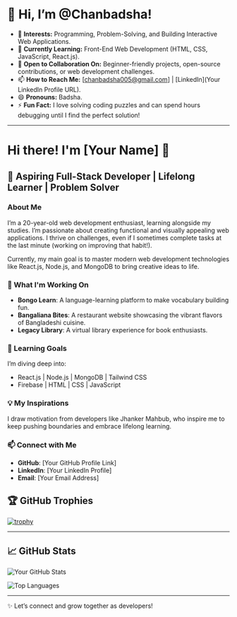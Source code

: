 
# 👋 Hi, I’m @Chanbadsha!

- 👀 **Interests:** Programming, Problem-Solving, and Building Interactive Web Applications.  
- 🌱 **Currently Learning:** Front-End Web Development (HTML, CSS, JavaScript, React.js).  
- 💬 **Open to Collaboration On:** Beginner-friendly projects, open-source contributions, or web development challenges.  
- 📫 **How to Reach Me:** [chanbadsha005@gmail.com] | [LinkedIn](Your LinkedIn Profile URL).  
- 😄 **Pronouns:** Badsha.  
- ⚡ **Fun Fact:** I love solving coding puzzles and can spend hours debugging until I find the perfect solution!  

---

# Hi there! I'm [Your Name] 👋

## 🚀 Aspiring Full-Stack Developer | Lifelong Learner | Problem Solver

### About Me
I’m a 20-year-old web development enthusiast, learning alongside my studies. I’m passionate about creating functional and visually appealing web applications. I thrive on challenges, even if I sometimes complete tasks at the last minute (working on improving that habit!).

Currently, my main goal is to master modern web development technologies like React.js, Node.js, and MongoDB to bring creative ideas to life.

### 🔭 What I'm Working On
- **Bongo Learn**: A language-learning platform to make vocabulary building fun.
- **Bangaliana Bites**: A restaurant website showcasing the vibrant flavors of Bangladeshi cuisine.
- **Legacy Library**: A virtual library experience for book enthusiasts.

### 🌱 Learning Goals
I’m diving deep into:
- React.js | Node.js | MongoDB | Tailwind CSS  
- Firebase | HTML | CSS | JavaScript

### 💡 My Inspirations
I draw motivation from developers like Jhanker Mahbub, who inspire me to keep pushing boundaries and embrace lifelong learning.

### 📫 Connect with Me
- **GitHub**: [Your GitHub Profile Link]  
- **LinkedIn**: [Your LinkedIn Profile]  
- **Email**: [Your Email Address]



## 🏆 GitHub Trophies
[![trophy](https://github-profile-trophy.vercel.app/?username=Chanbadsha&theme=radical&margin-w=15)](https://github.com/ryo-ma/github-profile-trophy)

---

## 📈 GitHub Stats
![Your GitHub Stats](https://github-readme-stats.vercel.app/api?username=Chanbadsha&show_icons=true&theme=radical)

![Top Languages](https://github-readme-stats.vercel.app/api/top-langs/?username=Chanbadsha&layout=compact&theme=radical)

---

✨ Let’s connect and grow together as developers!



